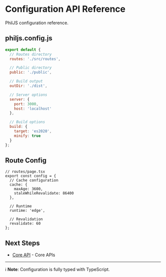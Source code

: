 # Configuration API Reference

PhilJS configuration reference.

## philjs.config.js

```js
export default {
  // Routes directory
  routes: './src/routes',

  // Public directory
  public: './public',

  // Build output
  outDir: './dist',

  // Server options
  server: {
    port: 3000,
    host: 'localhost'
  },

  // Build options
  build: {
    target: 'es2020',
    minify: true
  }
};
```

## Route Config

```tsx
// routes/page.tsx
export const config = {
  // Cache configuration
  cache: {
    maxAge: 3600,
    staleWhileRevalidate: 86400
  },

  // Runtime
  runtime: 'edge',

  // Revalidation
  revalidate: 60
};
```

## Next Steps

- [Core API](/docs/api-reference/core.md) - Core APIs

---

ℹ️ **Note**: Configuration is fully typed with TypeScript.
